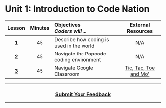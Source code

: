 # Unit 1: Introduction to Code Nation
|Lesson|Minutes|Objectives <br> *Coders will ...*|External Resources|
|:-------:|:-------:|:-------|:-------:|
|[**1**](https://docs.google.com/presentation/d/1eYEsP4ksd1TIDPIYsGLEVmZntfhNC19Yfn2WxJqgQ04/edit#slide=id.g51abcac1aa_0_0)|45| Describe how coding is used in the world|N/A|
|[**2**](https://drive.google.com/open?id=1vRs8k6u1W1WdCR5xgPHhm4PeNFbtoxmixAS6bj5XQwQ)|45|Navigate the Popcode coding environment|N/A|
|[**3**]()|45|Navigate Google Classroom|[Tic, Tac, Toe and Mo'](https://popcode.org/?snapshot=abcbeafa-3896-4260-a536-ddeba67197fb)|

----
<h3 align="center"><a href="https://docs.google.com/forms/d/e/1FAIpQLSeLpI-m6UKvIxk97F8R1iidFRaYXJ3dfcUuIjx2Pz0WMfO1SA/viewform">Submit Your Feedback</a>  </h3>

----

